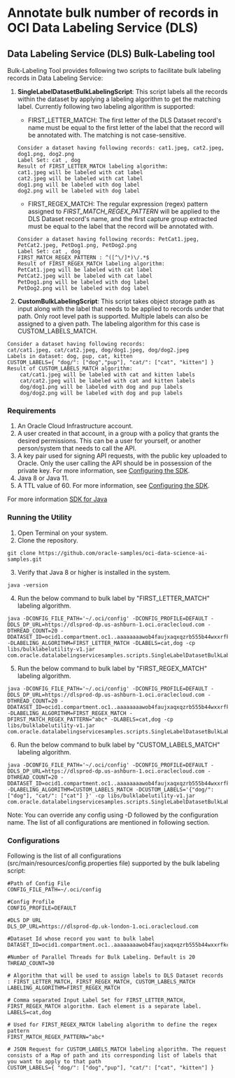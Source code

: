 # Annotate bulk number of records in OCI Data Labeling Service (DLS)

## Data Labeling Service (DLS) Bulk-Labeling tool

Bulk-Labeling Tool provides following two scripts to facilitate bulk labeling records in Data Labeling Service:

1. **SingleLabelDatasetBulkLabelingScript**: This script labels all the records within the dataset by applying a labeling algorithm to get the matching label. Currently following two labeling algorithm is supported:

    
    - FIRST_LETTER_MATCH: The first letter of the DLS Dataset record's name must be equal to the first letter of the label that the record will be annotated with. The matching is not case-sensitive.
    
    ```
    Consider a dataset having following records: cat1.jpeg, cat2.jpeg, dog1.png, dog2.png
    Label Set: cat , dog 
    Result of FIRST_LETTER_MATCH labeling algorithm: 
    cat1.jpeg will be labeled with cat label
    cat2.jpeg will be labeled with cat label
    dog1.png will be labeled with dog label
    dog2.png will be labeled with dog label
    ```
    
    
    - FIRST_REGEX_MATCH: The regular expression (regex) pattern assigned to _FIRST_MATCH_REGEX_PATTERN_ will be applied to the DLS Dataset record's name, and the first capture group extracted must be equal to the label that the record will be annotated with.
    
    ```
    Consider a dataset having following records: PetCat1.jpeg, PetCat2.jpeg, PetDog1.png, PetDog2.png
    Label Set: cat , dog 
    FIRST_MATCH_REGEX_PATTERN : ^([^\/]*)\/.*$
    Result of FIRST_REGEX_MATCH labeling algorithm: 
    PetCat1.jpeg will be labeled with cat label
    PetCat2.jpeg will be labeled with cat label
    PetDog1.png will be labeled with dog label
    PetDog2.png will be labeled with dog label
    ```
    
2. **CustomBulkLabelingScript**: This script takes object storage path as input along with the label that needs to be applied to records under that path. Only root level path is supported. Multiple labels can also be assigned to a given path. The labeling algorithm for this case is CUSTOM_LABELS_MATCH.

```
Consider a dataset having following records:
cat/cat1.jpeg, cat/cat2.jpeg, dog/dog1.jpeg, dog/dog2.jpeg
Labels in dataset: dog, pup, cat, kitten
CUSTOM_LABELS={ "dog/": ["dog","pup"], "cat/": ["cat", "kitten"] }
Result of CUSTOM_LABELS_MATCH algorithm: 
    cat/cat1.jpeg will be labeled with cat and kitten labels
    cat/cat2.jpeg will be labeled with cat and kitten labels
    dog/dog1.png will be labeled with dog and pup labels
    dog/dog2.png will be labeled with dog and pup labels
```

### Requirements
1. An Oracle Cloud Infrastructure account. <br/>
2. A user created in that account, in a group with a policy that grants the desired permissions. This can be a user for yourself, or another person/system that needs to call the API. <br/>
3. A key pair used for signing API requests, with the public key uploaded to Oracle. Only the user calling the API should be in possession of the private key. For more information, see [Configuring the SDK](https://docs.oracle.com/en-us/iaas/Content/API/SDKDocs/javasdkgettingstarted.htm#Configur). <br/> 
4. Java 8 or Java 11. <br/>
5. A TTL value of 60. For more information, see [Configuring the SDK](https://docs.oracle.com/en-us/iaas/Content/API/SDKDocs/javasdkgettingstarted.htm#Configur). <br/>

For more information [SDK for Java](https://docs.oracle.com/en-us/iaas/Content/API/SDKDocs/javasdk.htm)

### Running the Utility
1. Open Terminal on your system.
2. Clone the repository.

```
git clone https://github.com/oracle-samples/oci-data-science-ai-samples.git
```
3. Verify that Java 8 or higher is installed in the system.

```
java -version
```
4. Run the below command to bulk label by "FIRST_LETTER_MATCH" labeling algorithm.

```
java -DCONFIG_FILE_PATH='~/.oci/config' -DCONFIG_PROFILE=DEFAULT -DDLS_DP_URL=https://dlsprod-dp.us-ashburn-1.oci.oraclecloud.com -DTHREAD_COUNT=20 -DDATASET_ID=ocid1.compartment.oc1..aaaaaaaawob4faujxaqxqzrb555b44wxxrfkcpapjxwp4s4hwjthu46idr5a -DLABELING_ALGORITHM=FIRST_LETTER_MATCH -DLABELS=cat,dog -cp libs/bulklabelutility-v1.jar com.oracle.datalabelingservicesamples.scripts.SingleLabelDatasetBulkLabelingScript
```
5. Run the below command to bulk label by "FIRST_REGEX_MATCH" labeling algorithm.

```
java -DCONFIG_FILE_PATH='~/.oci/config' -DCONFIG_PROFILE=DEFAULT -DDLS_DP_URL=https://dlsprod-dp.us-ashburn-1.oci.oraclecloud.com -DTHREAD_COUNT=20 -DDATASET_ID=ocid1.compartment.oc1..aaaaaaaawob4faujxaqxqzrb555b44wxxrfkcpapjxwp4s4hwjthu46idr5a -DLABELING_ALGORITHM=FIRST_REGEX_MATCH -DFIRST_MATCH_REGEX_PATTERN=^abc* -DLABELS=cat,dog -cp libs/bulklabelutility-v1.jar com.oracle.datalabelingservicesamples.scripts.SingleLabelDatasetBulkLabelingScript
```
6. Run the below command to bulk label by "CUSTOM_LABELS_MATCH" labeling algorithm.

```
java -DCONFIG_FILE_PATH='~/.oci/config' -DCONFIG_PROFILE=DEFAULT -DDLS_DP_URL=https://dlsprod-dp.us-ashburn-1.oci.oraclecloud.com -DTHREAD_COUNT=20 -DDATASET_ID=ocid1.compartment.oc1..aaaaaaaawob4faujxaqxqzrb555b44wxxrfkcpapjxwp4s4hwjthu46idr5a -DLABELING_ALGORITHM=CUSTOM_LABELS_MATCH -DCUSTOM_LABELS='{"dog/": ["dog"], "cat/": ["cat"] }' -cp libs/bulklabelutility-v1.jar com.oracle.datalabelingservicesamples.scripts.SingleLabelDatasetBulkLabelingScript
```

Note: You can override any config using -D followed by the configuration name. The list of all configurations are mentioned in following section. 

### Configurations

Following is the list of all configurations (src/main/resources/config.properties file) supported by the bulk labeling script:

```
#Path of Config File
CONFIG_FILE_PATH=~/.oci/config

#Config Profile
CONFIG_PROFILE=DEFAULT

#DLS DP URL
DLS_DP_URL=https://dlsprod-dp.uk-london-1.oci.oraclecloud.com

#Dataset Id whose record you want to bulk label
DATASET_ID=ocid1.compartment.oc1..aaaaaaaawob4faujxaqxqzrb555b44wxxrfkcpapjxwp4s4hwjthu46idr5a

#Number of Parallel Threads for Bulk Labeling. Default is 20
THREAD_COUNT=30

# Algorithm that will be used to assign labels to DLS Dataset records : FIRST_LETTER_MATCH, FIRST_REGEX_MATCH, CUSTOM_LABELS_MATCH
LABELING_ALGORITHM=FIRST_REGEX_MATCH

# Comma separated Input Label Set for FIRST_LETTER_MATCH, FIRST_REGEX_MATCH algorithm. Each element is a separate label.
LABELS=cat,dog

# Used for FIRST_REGEX_MATCH labeling algorithm to define the regex pattern
FIRST_MATCH_REGEX_PATTERN=^abc*

# JSON Request for CUSTOM_LABELS_MATCH labeling algorithm. The request consists of a Map of path and its corresponding list of labels that you want to apply to that path
CUSTOM_LABELS={ "dog/": ["dog","pup"], "cat/": ["cat", "kitten"] }
